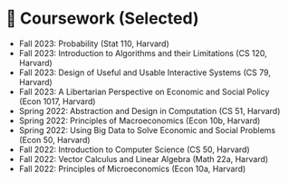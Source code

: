 # 🥇 Coursework (Selected)
- Fall 2023: Probability (Stat 110, Harvard)
- Fall 2023: Introduction to Algorithms and their Limitations (CS 120, Harvard)
- Fall 2023: Design of Useful and Usable Interactive Systems (CS 79, Harvard)
- Fall 2023: A Libertarian Perspective on Economic and Social Policy (Econ 1017, Harvard)
- Spring 2022: Abstraction and Design in Computation (CS 51, Harvard)
- Spring 2022: Principles of Macroeconomics (Econ 10b, Harvard)
- Spring 2022: Using Big Data to Solve Economic and Social Problems (Econ 50, Harvard)
- Fall 2022: Introduction to Computer Science (CS 50, Harvard)
- Fall 2022: Vector Calculus and Linear Algebra (Math 22a, Harvard)
- Fall 2022: Principles of Microeconomics (Econ 10a, Harvard)
